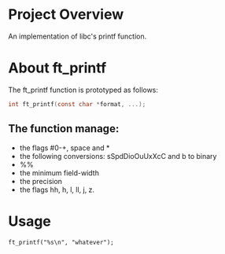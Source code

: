 # Project Overview
An implementation of libc's printf function.

# About ft_printf
The ft_printf function is prototyped as follows:
```C
int ft_printf(const char *format, ...);
```

## The function manage: 
* the flags #0-+, space and *
* the following conversions: sSpdDioOuUxXcC and b to binary
* %%
* the minimum field-width
* the precision
* the flags hh, h, l, ll, j, z.

# Usage
```ft_printf("%s\n", "whatever"); ```
